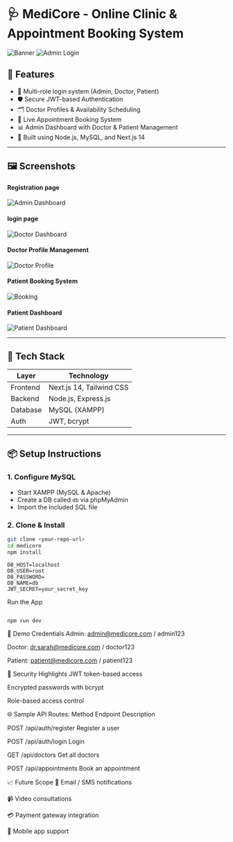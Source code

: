 # 🩺 MediCore - Online Clinic & Appointment Booking System

![Banner](https://github.com/user-attachments/assets/f2aa34f2-523e-4d81-89d2-a46608eedd76)
![Admin Login](https://github.com/user-attachments/assets/cdb6e318-c396-46fd-81ad-c08525560fa5)

## 🚀 Features

- 👤 Multi-role login system (Admin, Doctor, Patient)
- 🛡️ Secure JWT-based Authentication
- 🗂️ Doctor Profiles & Availability Scheduling
- 📆 Live Appointment Booking System
- 📊 Admin Dashboard with Doctor & Patient Management
- 🔧 Built using Node.js, MySQL, and Next.js 14

---

## 🖼️ Screenshots

#### **Registration page**
![Admin Dashboard](https://github.com/user-attachments/assets/acca47b2-532c-449c-841f-bd40f6f7ef08)

#### **login page**
![Doctor Dashboard](https://github.com/user-attachments/assets/78228c73-4cdc-4059-806f-42f261e51423)

#### **Doctor Profile Management**
![Doctor Profile](https://github.com/user-attachments/assets/889543ac-858d-4789-adb1-c9b6aff56ecf)

#### **Patient Booking System**
![Booking](https://github.com/user-attachments/assets/276719a0-9608-4357-b763-cc5f5c8f40d4)

#### **Patient Dashboard**
![Patient Dashboard](https://github.com/user-attachments/assets/8bfa80b3-e242-4582-8419-9fea07763a22)

---

## 🧰 Tech Stack

| Layer      | Technology                    |
|------------|-------------------------------|
| Frontend   | Next.js 14, Tailwind CSS      |
| Backend    | Node.js, Express.js           |
| Database   | MySQL (XAMPP)                 |
| Auth       | JWT, bcrypt                   |

---

## 📦 Setup Instructions

### 1. Configure MySQL

- Start XAMPP (MySQL & Apache)
- Create a DB called `db` via phpMyAdmin
- Import the included SQL file

### 2. Clone & Install

```bash
git clone <your-repo-url>
cd medicore
npm install
```
```
DB_HOST=localhost
DB_USER=root
DB_PASSWORD=
DB_NAME=db
JWT_SECRET=your_secret_key
```
Run the App
```bash

npm run dev
```
👤 Demo Credentials
Admin: admin@medicore.com / admin123

Doctor: dr.sarah@medicore.com / doctor123

Patient: patient@medicore.com / patient123

🔐 Security Highlights
JWT token-based access

Encrypted passwords with bcrypt

Role-based access control

🌐 Sample API Routes:
Method	Endpoint	Description

POST	/api/auth/register	Register a user

POST	/api/auth/login	Login

GET	/api/doctors	Get all doctors

POST	/api/appointments	Book an appointment

📈 Future Scope
📧 Email / SMS notifications

📹 Video consultations

💳 Payment gateway integration

📱 Mobile app support
